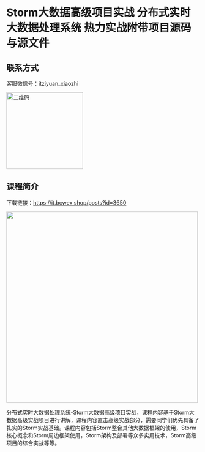 # Storm大数据高级项目实战 分布式实时大数据处理系统 热力实战附带项目源码与源文件

## 联系方式

客服微信号：itziyuan_xiaozhi

<img src="https://ziyuanyun.oss-cn-guangzhou.aliyuncs.com/common/20240614073449/666b82192834a.jpg" width="200" height="200" alt="二维码">

## 课程简介

下载链接：https://it.bcwex.shop/posts?id=3650

<img src="https://ziyuanyun.oss-cn-guangzhou.aliyuncs.com/yun/20240515185248/664494005a26a.jpg" width="500" alt="">

   分布式实时大数据处理系统-Storm大数据高级项目实战，课程内容基于Storm大数据高级实战项目进行讲解，课程内容直击高级实战部分，需要同学们优先具备了扎实的Storm实战基础。课程内容包括Storm整合其他大数据框架的使用，Storm核心概念和Storm周边框架使用，Storm架构及部署等众多实用技术，Storm高级项目的综合实战等等。  